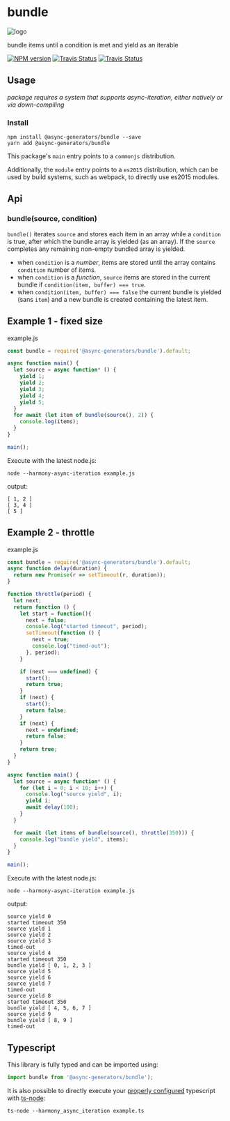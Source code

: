 # bundle
![logo](https://avatars1.githubusercontent.com/u/31987273?v=4&s=100)

bundle items until a condition is met and yield as an iterable 

[![NPM version][npm-image]][npm-url]
[![Travis Status][travis-image]][travis-url]
[![Travis Status][codecov-image]][codecov-url]

## Usage

_package requires a system that supports async-iteration, either natively or via down-compiling_

### Install
```
npm install @async-generators/bundle --save
yarn add @async-generators/bundle
```

This package's `main` entry points to a `commonjs` distribution. 

Additionally, the `module` entry points to a `es2015` distribution, which can be used by build systems, such as webpack, to directly use es2015 modules. 

## Api

### bundle(source, condition)

<code>bundle()</code> iterates `source` and stores each item in an array while a `condition` is true, after which the bundle array is yielded (as an array). If the `source` completes any remaining non-empty bundled array is yielded. 

* when `condition` is a _number_, items are stored until the array contains `condition` number of items. 
* when `condition` is a _function_, `source` items are stored in the current bundle if `condition(item, buffer) === true`. 
* when `condition(item, buffer) === false` the current bundle is yielded (sans `item`) and a new bundle is created containing the latest item. 

## Example 1 - fixed size 

example.js
```js
const bundle = require('@async-generators/bundle').default;

async function main() {
  let source = async function* () {
    yield 1;
    yield 2;
    yield 3;
    yield 4;
    yield 5;
  }
  for await (let item of bundle(source(), 2)) {
    console.log(items);
  }
}

main();

```

Execute with the latest node.js: 

```
node --harmony-async-iteration example.js
```


output:
```
[ 1, 2 ]
[ 3, 4 ]
[ 5 ]
```

## Example 2 - throttle

example.js
```js
const bundle = require('@async-generators/bundle').default;
async function delay(duration) {
  return new Promise(r => setTimeout(r, duration));
}

function throttle(period) {
  let next;
  return function () {
    let start = function(){
      next = false;
      console.log("started timeout", period);
      setTimeout(function () { 
        next = true; 
        console.log("timed-out");
      }, period);
    }

    if (next === undefined) {
      start();
      return true;
    }
    if (next) {      
      start();
      return false;
    }
    if (next) {      
      next = undefined;
      return false;
    }
    return true;
  }
}

async function main() {
  let source = async function* () {
    for (let i = 0; i < 10; i++) {   
      console.log("source yield", i);   
      yield i;      
      await delay(100);     
    }
  }

  for await (let items of bundle(source(), throttle(350))) {
    console.log("bundle yield", items);
  }
}

main();
```

Execute with the latest node.js: 

```
node --harmony-async-iteration example.js
```

output:
```
source yield 0
started timeout 350
source yield 1
source yield 2
source yield 3
timed-out
source yield 4
started timeout 350
bundle yield [ 0, 1, 2, 3 ]
source yield 5
source yield 6
source yield 7
timed-out
source yield 8
started timeout 350
bundle yield [ 4, 5, 6, 7 ]
source yield 9
bundle yield [ 8, 9 ]
timed-out
```
## Typescript

This library is fully typed and can be imported using: 

```ts
import bundle from '@async-generators/bundle');
```

It is also possible to directly execute your [properly configured](https://stackoverflow.com/a/43694282/1657476) typescript with [ts-node](https://www.npmjs.com/package/ts-node):

```
ts-node --harmony_async_iteration example.ts
```

[npm-url]: https://npmjs.org/package/@async-generators/bundle
[npm-image]: https://img.shields.io/npm/v/@async-generators/bundle.svg
[npm-downloads]: https://img.shields.io/npm/dm/@async-generators/bundle.svg
[travis-url]: https://travis-ci.org/async-generators/bundle
[travis-image]: https://img.shields.io/travis/async-generators/bundle/master.svg
[codecov-url]: https://codecov.io/gh/async-generators/bundle
[codecov-image]: https://codecov.io/gh/async-generators/bundle/branch/master/graph/badge.svg
